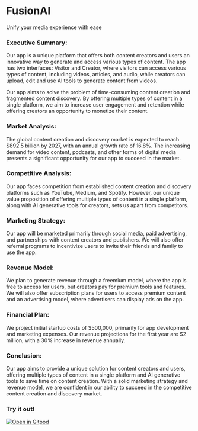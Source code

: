 # FusionAI
Unify your media experience with ease

### Executive Summary:

Our app is a unique platform that offers both content creators and users an innovative way to generate and access various types of content. The app has two interfaces: Visitor and Creator, where visitors can access various types of content, including videos, articles, and audio, while creators can upload, edit and use AI tools to generate content from videos.

Our app aims to solve the problem of time-consuming content creation and fragmented content discovery. By offering multiple types of content in a single platform, we aim to increase user engagement and retention while offering creators an opportunity to monetize their content.

### Market Analysis:

The global content creation and discovery market is expected to reach $892.5 billion by 2027, with an annual growth rate of 16.8%. The increasing demand for video content, podcasts, and other forms of digital media presents a significant opportunity for our app to succeed in the market.

### Competitive Analysis:

Our app faces competition from established content creation and discovery platforms such as YouTube, Medium, and Spotify. However, our unique value proposition of offering multiple types of content in a single platform, along with AI generative tools for creators, sets us apart from competitors.

### Marketing Strategy:

Our app will be marketed primarily through social media, paid advertising, and partnerships with content creators and publishers. We will also offer referral programs to incentivize users to invite their friends and family to use the app.

### Revenue Model:

We plan to generate revenue through a freemium model, where the app is free to access for users, but creators pay for premium tools and features. We will also offer subscription plans for users to access premium content and an advertising model, where advertisers can display ads on the app.

### Financial Plan:

We project initial startup costs of $500,000, primarily for app development and marketing expenses. Our revenue projections for the first year are $2 million, with a 30% increase in revenue annually.

### Conclusion:

Our app aims to provide a unique solution for content creators and users, offering multiple types of content in a single platform and AI generative tools to save time on content creation. With a solid marketing strategy and revenue model, we are confident in our ability to succeed in the competitive content creation and discovery market.

### Try it out!

[![Open in Gitpod](https://gitpod.io/button/open-in-gitpod.svg)](https://gitpod.io/#https://github.com/dotAadarsh/FusionAI)